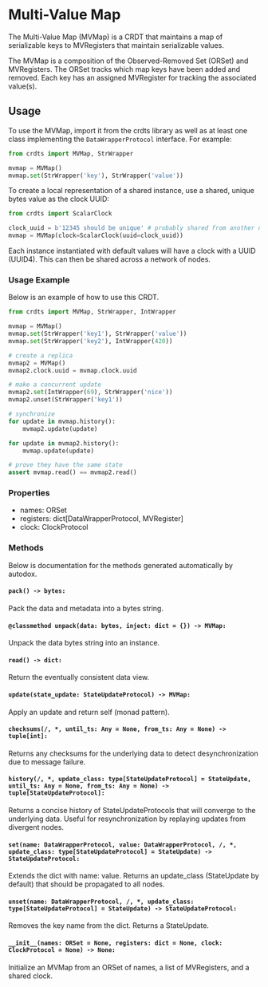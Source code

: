 # Multi-Value Map

The Multi-Value Map (MVMap) is a CRDT that maintains a map of serializable
keys to MVRegisters that maintain serializable values.

The MVMap is a composition of the Observed-Removed Set (ORSet) and MVRegisters.
The ORSet tracks which map keys have been added and removed. Each key has an
assigned MVRegister for tracking the associated value(s).

## Usage

To use the MVMap, import it from the crdts library as well as at least one
class implementing the `DataWrapperProtocol` interface. For example:

```python
from crdts import MVMap, StrWrapper

mvmap = MVMap()
mvmap.set(StrWrapper('key'), StrWrapper('value'))
```

To create a local representation of a shared instance, use a shared, unique
bytes value as the clock UUID:

```python
from crdts import ScalarClock

clock_uuid = b'12345 should be unique' # probably shared from another node
mvmap = MVMap(clock=ScalarClock(uuid=clock_uuid))
```

Each instance instantiated with default values will have a clock with a UUID
(UUID4). This can then be shared across a network of nodes.

### Usage Example

Below is an example of how to use this CRDT.

```python
from crdts import MVMap, StrWrapper, IntWrapper

mvmap = MVMap()
mvmap.set(StrWrapper('key1'), StrWrapper('value'))
mvmap.set(StrWrapper('key2'), IntWrapper(420))

# create a replica
mvmap2 = MVMap()
mvmap2.clock.uuid = mvmap.clock.uuid

# make a concurrent update
mvmap2.set(IntWrapper(69), StrWrapper('nice'))
mvmap2.unset(StrWrapper('key1'))

# synchronize
for update in mvmap.history():
    mvmap2.update(update)

for update in mvmap2.history():
    mvmap.update(update)

# prove they have the same state
assert mvmap.read() == mvmap2.read()
```

### Properties

- names: ORSet
- registers: dict[DataWrapperProtocol, MVRegister]
- clock: ClockProtocol

### Methods

Below is documentation for the methods generated automatically by autodox.

#### `pack() -> bytes:`

Pack the data and metadata into a bytes string.

#### `@classmethod unpack(data: bytes, inject: dict = {}) -> MVMap:`

Unpack the data bytes string into an instance.

#### `read() -> dict:`

Return the eventually consistent data view.

#### `update(state_update: StateUpdateProtocol) -> MVMap:`

Apply an update and return self (monad pattern).

#### `checksums(/, *, until_ts: Any = None, from_ts: Any = None) -> tuple[int]:`

Returns any checksums for the underlying data to detect desynchronization due to
message failure.

#### `history(/, *, update_class: type[StateUpdateProtocol] = StateUpdate, until_ts: Any = None, from_ts: Any = None) -> tuple[StateUpdateProtocol]:`

Returns a concise history of StateUpdateProtocols that will converge to the
underlying data. Useful for resynchronization by replaying updates from
divergent nodes.

#### `set(name: DataWrapperProtocol, value: DataWrapperProtocol, /, *, update_class: type[StateUpdateProtocol] = StateUpdate) -> StateUpdateProtocol:`

Extends the dict with name: value. Returns an update_class (StateUpdate by
default) that should be propagated to all nodes.

#### `unset(name: DataWrapperProtocol, /, *, update_class: type[StateUpdateProtocol] = StateUpdate) -> StateUpdateProtocol:`

Removes the key name from the dict. Returns a StateUpdate.

#### `__init__(names: ORSet = None, registers: dict = None, clock: ClockProtocol = None) -> None:`

Initialize an MVMap from an ORSet of names, a list of MVRegisters, and a shared
clock.
